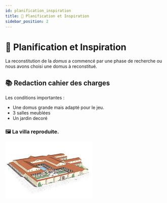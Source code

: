 ```yaml
---
id: planification_inspiration
title: 📝 Planification et Inspiration
sidebar_position: 2
---
```


# 📝 Planification et Inspiration

La reconstitution de la *domus* a commencé par une phase de recherche ou nous avons choisi une domus à reconstitué.

## 📚 Redaction cahier des charges
Les conditions importantes :
- Une domus grande mais adapté pour le jeu.
- 3 salles meublées
- Un jardin decoré
### 🖼️ La villa reproduite.
![domus gallo - 275.jpg](..%2F..%2Fimg%2Fdomus%20gallo%20-%20275.jpg)

